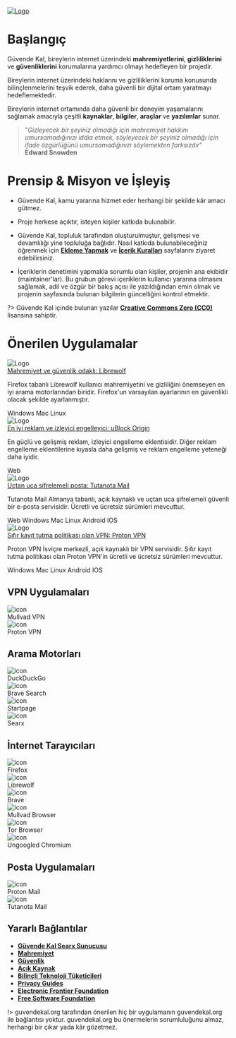<!-- NOTLAR 
 - Bu sayfa sitenin ana sayfasıdır.
 - Bu sayfaya ekleme yapmadan önce yetkililere danışmanız önerilir. -->

[![Logo](images/logo.svg)](https://guvendekal.org/#/)

# Başlangıç

Güvende Kal, bireylerin internet üzerindeki **mahremiyetlerini**, **gizliliklerini** ve **güvenliklerini** korumalarına yardımcı olmayı hedefleyen bir projedir. 

Bireylerin internet üzerindeki haklarını ve gizliliklerini koruma konusunda bilinçlenmelerini teşvik ederek, daha güvenli bir dijital ortam yaratmayı hedeflemektedir. 

Bireylerin internet ortamında daha güvenli bir deneyim yaşamalarını sağlamak amacıyla çeşitli **kaynaklar**, **bilgiler**, **araçlar** ve **yazılımlar** sunar.

> "*Gizleyecek bir şeyiniz olmadığı için mahremiyet hakkını umursamadığınızı iddia etmek, söyleyecek bir şeyiniz olmadığı için ifade özgürlüğünü umursamadığınızı söylemekten farksızdır*"
> <br> **Edward Snowden**

# Prensip & Misyon ve İşleyiş

- Güvende Kal, kamu yararına hizmet eder herhangi bir şekilde kâr amacı gütmez. 

- Proje herkese açıktır, isteyen kişiler katkıda bulunabilir.

- Güvende Kal, topluluk tarafından oluşturulmuştur, gelişmesi ve devamlılığı yine topluluğa bağlıdır. Nasıl katkıda bulunabileceğiniz öğrenmek için [**Ekleme Yapmak**](https://guvendekal.org/#/ekleme) ve [**İçerik Kuralları**](https://guvendekal.org/#/icerik-kurallari) sayfalarını ziyaret edebilirsiniz.

- İçeriklerin denetimini yapmakla sorumlu olan kişiler, projenin ana ekibidir (maintainer'lar). Bu grubun görevi içeriklerin kullanıcı yararına olmasını sağlamak, adil ve özgür bir bakış açısı ile yazıldığından emin olmak ve projenin sayfasında bulunan bilgilerin güncelliğini kontrol etmektir.

?> Güvende Kal içinde bulunan yazılar **[Creative Commons Zero (CC0)](https://creativecommons.org/publicdomain/zero/1.0/)** lisansına sahiptir.


# Önerilen Uygulamalar

<div class="custom-box">
    <img src="docs/images/librewolf.svg" alt="Logo">
    <div style="flex: 1;">
        <a href="https://guvendekal.org/#/internet-tarayicilari?id=-librewolf" class="title">Mahremiyet ve güvenlik odaklı: Librewolf </a>
        <p class="description">Firefox tabanlı Librewolf kullanıcı mahremiyetini ve gizliliğini önemseyen en iyi arama motorlarından biridir. Firefox'un varsayılan ayarlarının en güvenlikli olacak şekilde ayarlanmıştır.</p>
        <div class="icon-group">
            <span><i class="fa-brands fa-windows"></i> Windows</span>
            <span><i class="fas fa-apple-alt"></i> Mac</span>
            <span><i class="fa-brands fa-linux"></i> Linux</span>
        </div>
    </div>
</div>

<div class="custom-box">
    <img src="docs/images/ublock.png" alt="Logo">
    <div style="flex: 1;">
        <a href="https://guvendekal.org/#/tarayici-eklentileri?id=-ublock-origin" class="title">En iyi reklam ve izleyici engelleyici: uBlock Origin</a>
        <p class="description">En güçlü ve gelişmiş reklam, izleyici engelleme eklentisidir. Diğer reklam engelleme eklentilerine kıyasla daha gelişmiş ve reklam engelleme yeteneği daha iyidir.</p>
        <div class="icon-group">
            <span><i class="fa-solid fa-globe"></i> Web</span>
        </div>
    </div>
</div>

<div class="custom-box">
    <img src="docs/images/tutamail.png" alt="Logo">
    <div style="flex: 1;">
        <a href="http://127.0.0.1:3000/index.html#/posta-servisleri?id=-tutanotamail" class="title">Uçtan uca şifrelemeli posta: Tutanota Mail </a>
        <p class="description">Tutanota Mail Almanya tabanlı, açık kaynaklı ve uçtan uca şifrelemeli güvenli bir e-posta servisidir. Ücretli ve ücretsiz sürümleri mevcuttur. </p>
        <div class="icon-group">
            <span><i class="fa-solid fa-globe"></i> Web</span>
            <span><i class="fa-brands fa-windows"></i> Windows</span>
            <span><i class="fas fa-apple-alt"></i> Mac</span>
            <span><i class="fa-brands fa-linux"></i> Linux</span>
            <span><i class="fa-brands fa-android"></i> Android</span>
            <span><i class="fa-brands fa-app-store-ios"></i> IOS</span>
        </div>
    </div>
</div>

<div class="custom-box">
    <img src="docs/images/protonvpn-icon.png" alt="Logo">
    <div style="flex: 1;">
        <a href="http://127.0.0.1:3000/index.html#/posta-servisleri?id=-tutanotamail" class="title">Sıfır kayıt tutma politikası olan VPN: Proton VPN </a>
        <p class="description">Proton VPN İsviçre merkezli, açık kaynaklı bir VPN servisidir. Sıfır kayıt tutma politikası olan Proton VPN'in ücretli ve ücretsiz sürümleri mevcuttur.</p>
        <div class="icon-group">
            <span><i class="fa-brands fa-windows"></i> Windows</span>
            <span><i class="fas fa-apple-alt"></i> Mac</span>
            <span><i class="fa-brands fa-linux"></i> Linux</span>
            <span><i class="fa-brands fa-android"></i> Android</span>
            <span><i class="fa-brands fa-app-store-ios"></i> IOS</span>
        </div>
    </div>
</div>

## VPN Uygulamaları

<div class="service-container">
    <div class="service-box">
        <img src="docs/images/mullvadvpn-icon.png" alt="icon">
        <div class="title">
            <a href="https://guvendekal.org/#/vpn?id=mullvad-vpn" target="_blank" style="color: inherit; text-decoration: none;">Mullvad VPN</a>
        </div>
    </div>
    <div class="service-box">
        <img src="docs/images/protonvpn-icon.png" alt="icon">
        <div class="title">
            <a href="https://guvendekal.org/#/vpn?id=proton-vpn" target="_blank" style="color: inherit; text-decoration: none;">Proton VPN</a>
        </div>
    </div>
</div>

## Arama Motorları

<div class="service-container">
    <div class="service-box">
        <img src="docs/images/duckduckgo-icon.png" alt="icon">
        <div class="title">
            <a href="https://guvendekal.org/#/arama-motorlari?id=duckduckgo" target="_blank" style="color: inherit; text-decoration: none;">DuckDuckGo</a>
        </div>
    </div>
    <div class="service-box">
        <img src="docs/images/brave-icon.png" alt="icon">
        <div class="title">
            <a href="https://guvendekal.org/#/arama-motorlari?id=brave-search" target="_blank" style="color: inherit; text-decoration: none;">Brave Search</a>
        </div>
    </div>
    <div class="service-box">
        <img src="docs/images/startpage-icon.png" alt="icon">
        <div class="title">
            <a href="https://guvendekal.org/#/arama-motorlari?id=startpage" target="_blank" style="color: inherit; text-decoration: none;">Startpage</a>
        </div>
    </div>
    <div class="service-box">
        <img src="docs/images/searx-icon.png" alt="icon">
        <div class="title">
            <a href="https://guvendekal.org/#/arama-motorlari?id=searx" target="_blank" style="color: inherit; text-decoration: none;">Searx</a>
        </div>
    </div>
</div>

## İnternet Tarayıcıları

<div class="service-container">
    <div class="service-box">
        <img src="docs/images/firefox.png" alt="icon">
        <div class="title">
            <a href="https://guvendekal.org/#/internet-tarayicilari?id=-mozilla-firefox" target="_blank" style="color: inherit; text-decoration: none;">Firefox</a>
        </div>
    </div>
    <div class="service-box">
        <img src="docs/images/librewolf.svg" alt="icon">
        <div class="title">
            <a href="https://guvendekal.org/#/internet-tarayicilari?id=-librewolf" target="_blank" style="color: inherit; text-decoration: none;">Librewolf</a>
        </div>
    </div>
    <div class="service-box">
        <img src="docs/images/brave-icon.png" alt="icon">
        <div class="title">
            <a href="https://guvendekal.org/#/internet-tarayicilari?id=-brave-browser" target="_blank" style="color: inherit; text-decoration: none;">Brave</a>
        </div>
    </div>
    <div class="service-box">
        <img src="docs/images/mullvad-icon.png" alt="icon">
        <div class="title">
            <a href="https://guvendekal.org/#/internet-tarayicilari?id=-mullvad-browser" target="_blank" style="color: inherit; text-decoration: none;">Mullvad Browser</a>
        </div>
    </div>
    <div class="service-box">
        <img src="docs/images/tor.svg" alt="icon">
        <div class="title">
            <a href="https://guvendekal.org/#/tor-agi" target="_blank" style="color: inherit; text-decoration: none;">Tor Browser</a>
        </div>
    </div>
    <div class="service-box">
        <img src="docs/images/ug-chromium.png" alt="icon">
        <div class="title">
            <a href="https://guvendekal.org/#/internet-tarayicilari?id=-ungoogled-chromium" target="_blank" style="color: inherit; text-decoration: none;">Ungoogled Chromium</a>
        </div>
    </div>
</div>


## Posta Uygulamaları

<div class="service-container">
    <div class="service-box">
        <img src="docs/images/protonmail.svg" alt="icon">
        <div class="title">
            <a href="https://guvendekal.org/#/posta-servisleri?id=-protonmail" target="_blank" style="color: inherit; text-decoration: none;">Proton Mail</a>
        </div>
    </div>
    <div class="service-box">
        <img src="docs/images/tutamail.png" alt="icon">
        <div class="title">
            <a href="https://guvendekal.org/#/posta-servisleri?id=-tutanotamail" target="_blank" style="color: inherit; text-decoration: none;">Tutanota Mail</a>
        </div>
    </div>
</div>

## Yararlı Bağlantılar 

- [**Güvende Kal Searx Sunucusu**](https://searx.guvendekal.org/)
- [**Mahremiyet**](https://guvendekal.org/#/mahremiyet) 
- [**Güvenlik**](https://guvendekal.org/#/guvenlik)
- [**Açık Kaynak**](https://guvendekal.org/#/acik-kaynak)
- [**Bilinçli Teknoloji Tüketicileri**](https://btt.community/) 
- [**Privacy Guides**](https://www.privacyguides.org/en/)
- [**Electronic Frontier Foundation**](https://www.eff.org/)
- [**Free Software Foundation**](https://www.fsf.org/)



!> guvendekal.org tarafından önerilen hiç bir uygulamanın guvendekal.org ile bağlantısı yoktur. guvendekal.org bu önermelerin sorumluluğunu almaz, herhangi bir çıkar yada kâr gözetmez.
